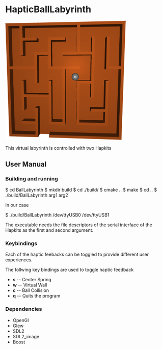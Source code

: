 # HapticBallLabyrinth

<img src="./documentation/HapticDoc/labyrinthRender.png" alt="Screenshot" width="75%">

This virtual labyrinth is controlled with two Hapkits

## User Manual

### Building and running

$ cd BallLabyrinth
$ mkdir build
$ cd ./build/
$ cmake ..
$ make
$ cd ..
$ ./build/BallLabyrinth arg1 arg2

In our case

$ ./build/BallLabyrinth /dev/ttyUSB0 /dev/ttyUSB1

The executable needs the file descriptors of the serial interface of the Hapkits as the first and second argument.

### Keybindings

Each of the haptic feebacks can be toggled to provide different user experiences.

The follwing key bindings are used to toggle haptic feedback

* **s** -- Center Spring
* **w** -- Virtual Wall
* **c** -- Ball Collision
* **q** -- Quits the program

### Dependencies 

- OpenGl
- Glew
- SDL2
- SDL2_image
- Boost
